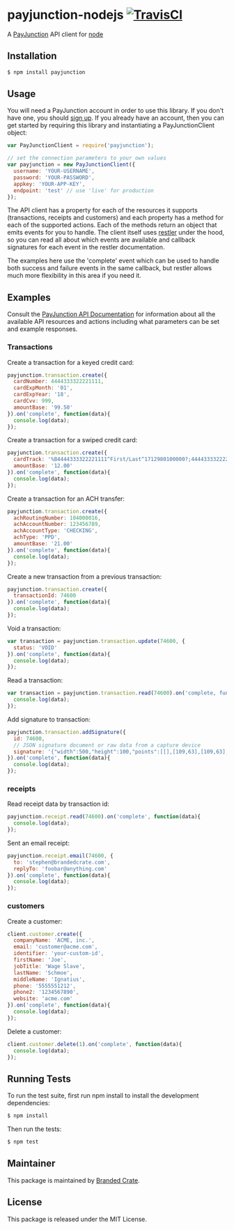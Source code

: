 # payjunction-nodejs [![TravisCI][travis-img-url]][travis-ci-url]
[travis-img-url]: https://travis-ci.org/brandedcrate/payjunction-nodejs.svg?branch=master
[travis-ci-url]: http://travis-ci.org/brandedcrate/payjunction-nodejs

A [PayJunction](https://www.payjunction.com/) API client for [node](http://nodejs.org)

## Installation
```bash
$ npm install payjunction
```

## Usage
You will need a PayJunction account in order to use this library. If you don't
have one, you should [sign
up](https://www.payjunctionlabs.com/trinity/merchant-accounts/pricing.action).
If you already have an account, then you can get started by requiring this
library and instantiating a PayJunctionClient object:
```javascript
var PayJunctionClient = require('payjunction');

// set the connection parameters to your own values
var payjunction = new PayJunctionClient({
  username: 'YOUR-USERNAME',
  password: 'YOUR-PASSWORD',
  appkey: 'YOUR-APP-KEY',
  endpoint: 'test' // use 'live' for production
});
```

The API client has a property for each of the resources it supports
(transactions, receipts and customers) and each property has a method for each
of the supported actions. Each of the methods return an object that emits
events for you to handle. The client itself uses
[restler](https://github.com/danwrong/restler) under the hood, so you can read
all about which events are available and callback signatures for each event in
the restler documentation.

The examples here use the 'complete' event which can be used to handle both
success and failure events in the same callback, but restler allows much more
flexibility in this area if you need it.

## Examples
Consult the [PayJunction API
Documentation](https://developer.payjunction.com/documentation/) for
information about all the available API resources and actions including what
parameters can be set and example responses.

### Transactions
Create a transaction for a keyed credit card:
```javascript
payjunction.transaction.create({
  cardNumber: 4444333322221111,
  cardExpMonth: '01',
  cardExpYear: '18',
  cardCvv: 999,
  amountBase: '99.50'
}).on('complete', function(data){
  console.log(data);
});
```

Create a transaction for a swiped credit card:
```javascript
payjunction.transaction.create({
  cardTrack: '%B4444333322221111^First/Last^1712980100000?;4444333322221111=1712980100000?',
  amountBase: '12.00'
}).on('complete', function(data){
  console.log(data);
});
```

Create a transaction for an ACH transfer:
```javascript
payjunction.transaction.create({
  achRoutingNumber: 104000016,
  achAccountNumber: 123456789,
  achAccountType: 'CHECKING',
  achType: 'PPD',
  amountBase: '21.00'
}).on('complete', function(data){
  console.log(data);
});
```

Create a new transaction from a previous transaction:
```javascript
payjunction.transaction.create({
  transactionId: 74600
}).on('complete', function(data){
  console.log(data);
});
```

Void a transaction:
```javascript
var transaction = payjunction.transaction.update(74600, {
  status: 'VOID'
}).on('complete', function(data){
  console.log(data);
});
```

Read a transaction:
```javascript
var transaction = payjunction.transaction.read(74600).on('complete, function(data){
  console.log(data);
});
```

Add signature to transaction:
```javascript
payjunction.transaction.addSignature({
  id: 74600,
  // JSON signature document or raw data from a capture device
  signature: '{"width":500,"height":100,"points":[[],[109,63],[109,63],[108,63],[108,62]]}'
}).on('complete', function(data){
  console.log(data);
});
```

### receipts
Read receipt data by transaction id:
```javascript
payjunction.receipt.read(74600).on('complete', function(data){
  console.log(data);
});
```

Sent an email receipt:
```javascript
payjunction.receipt.email(74600, {
  to: 'stephen@brandedcrate.com',
  replyTo: 'foobar@anything.com'
}).on('complete', function(data){
  console.log(data);
});
```

### customers
Create a customer:
```javascript
client.customer.create({
  companyName: 'ACME, inc.',
  email: 'customer@acme.com',
  identifier: 'your-custom-id',
  firstName: 'Joe',
  jobTitle: 'Wage Slave',
  lastName: 'Schmoe',
  middleName: 'Ignatius',
  phone: '5555551212',
  phone2: '1234567890',
  website: 'acme.com'
}).on('complete', function(data){
  console.log(data);
});
```

Delete a customer:
```javascript
client.customer.delete(1).on('complete', function(data){
  console.log(data);
});
```

## Running Tests
To run the test suite, first run npm install to install the development dependencies:
```sh
$ npm install
```

Then run the tests:
```sh
$ npm test
```

## Maintainer
This package is maintained by [Branded Crate](http://www.brandedcrate.com/).

## License
This package is released under the MIT License.
